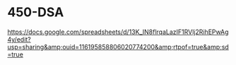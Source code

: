 # 450-DSA
https://docs.google.com/spreadsheets/d/13K_IN8flrqaLazIF1RVlj2RihEPwAg4y/edit?usp=sharing&amp;ouid=116195858806020774200&amp;rtpof=true&amp;sd=true
